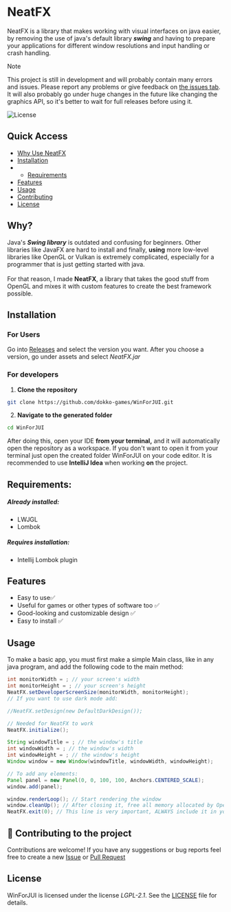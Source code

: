 # NeatFX
NeatFX is a library that makes working with visual interfaces on java easier, by removing the
use of java's default library **_swing_** and having to prepare your applications for different
window resolutions and input handling or crash handling.

> [!NOTE]
> This project is still in development and will probably contain many errors and issues.
> Please report any problems or give feedback on [the issues tab](https://github.com/dokko-games/WinForJUI/issues).
> It will also probably go under huge changes in the future like changing the graphics API, so it's better to wait for full releases before using it.

![License](https://img.shields.io/github/license/dokko-games/WinForJUI)

## Quick Access
- [Why Use NeatFX](#why)
- [Installation](#installation)
- - [Requirements](#requirements)
- [Features](#features)
- [Usage](#usage)
- [Contributing](#-contributing-to-the-project)
- [License](#license)

## Why?
Java's **_Swing library_** is outdated and confusing for beginners. Other libraries like JavaFX are hard to install
and finally, **using** more low-level libraries like OpenGL or Vulkan is extremely complicated,
especially for a programmer that is just getting started with java.<br>
<br>For that reason, I made **NeatFX**, a library that takes the good stuff from OpenGL and 
mixes it with custom features to create the best framework possible.
## Installation
### For Users
Go into [Releases](https://github.com/dokko-games/WinForJUI/releases) and select the version you want.
After you choose a version, go under assets and select <i>NeatFX.jar</i>
### For developers
1. **Clone the repository**
```bash
git clone https://github.com/dokko-games/WinForJUI.git
```
2. **Navigate to the generated folder**
```bash 
cd WinForJUI
```

After doing this, open your IDE **from your terminal,** and it will automatically open the repository as a workspace.
If you don't want to open it from your terminal just open the created folder WinForJUI on your code editor.
It is recommended to use **IntelliJ Idea** when working **on** the project.
## Requirements:
##### Already installed:
- LWJGL
- Lombok
##### Requires installation:
- Intellij Lombok plugin
## Features
- Easy to use✅
- Useful for games or other types of software too ✅
- Good-looking and customizable design ✅
- Easy to install ✅
## Usage
To make a basic app, you must first make a simple Main class, like in any java program, and add the following code to the main method:
```java
int monitorWidth = ; // your screen's width
int monitorHeight = ; // your screen's height
NeatFX.setDeveloperScreenSize(monitorWidth, monitorHeight);
// If you want to use dark mode add:

//NeatFX.setDesign(new DefaultDarkDesign());

// Needed for NeatFX to work
NeatFX.initialize();

String windowTitle = ; // the window's title
int windowWidth = ; // the window's width
int windowHeight = ; // the window's height
Window window = new Window(windowTitle, windowWidth, windowHeight);

// To add any elements:
Panel panel = new Panel(0, 0, 100, 100, Anchors.CENTERED_SCALE);
window.add(panel);

window.renderLoop(); // Start rendering the window
window.cleanUp(); // After closing it, free all memory allocated by OpenGL
NeatFX.exit(0); // This line is very important, ALWAYS include it in your program
```
## 🤝 Contributing to the project
Contributions are welcome! If you have any suggestions or bug reports feel free to create a new [Issue](https://github.com/dokko-games/WinForJUI/issues)
or [Pull Request](https://github.com/dokko-games/WinForJUI/pulls)
## License
WinForJUI is licensed under the license <i>LGPL-2.1</i>. See the [LICENSE](LICENSE) file for details.